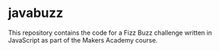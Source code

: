 # javabuzz

This repository contains the code for a Fizz Buzz challenge written in JavaScript as part of the Makers Academy course.
